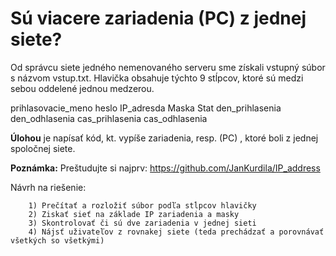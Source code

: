 # Sú viacere zariadenia (PC) z jednej siete?

Od správcu siete jedného nemenovaného serveru sme získali vstupný súbor s názvom vstup.txt. Hlavička obsahuje týchto 9 stĺpcov, ktoré sú medzi sebou oddelené jednou medzerou.

prihlasovacie_meno heslo IP_adresda Maska Stat den_prihlasenia den_odhlasenia cas_prihlasenia cas_odhlasenia

<b>Úlohou</b> je napísať kód, kt. vypíše  zariadenia, resp. (PC) , ktoré boli z jednej spoločnej siete.

<b>Poznámka:</b>    Preštudujte si najprv:  https://github.com/JanKurdila/IP_address
                                                            
Návrh na riešenie:

        1) Prečítať a rozložiť súbor podľa stĺpcov hlavičky
        2) Ziskať sieť na základe IP zariadenia a masky
        3) Skontrolovať či sú dve zariadenia v jednej sieti
        4) Nájsť uživateľov z rovnakej siete (teda prechádzať a porovnávať všetkých so všetkými)             



